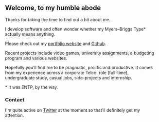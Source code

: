## Welcome, to my humble abode

Thanks for taking the time to find out a bit about me.

I develop software and often wonder whether my Myers–Briggs Type\* actually means anything.

Please check out my [portfolio website](https://hakeembux.me) and [Github](https://github.com/iamhaker23/).

Recent projects include video games, university assignments, a budgeting program and various websites. 

Hopefully you'll find me to be pragmatic, prolific and productive. It comes from my experience across a corporate Telco. role (full-time), undergraduate study, casual jobs, side-projects and internship.

\* It was ENTP, by the way.

### Contact

I'm quite active on [Twitter](https://twitter.com/OriginalKeem) at the moment so that'll definitely get my attention.
